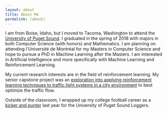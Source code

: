 ```yaml
---
layout: about
title: About Me
permalink: /about/
--- 
```


I am from Boise, Idaho, but I moved to Tacoma, Washington to attend the [University of Puget Sound](https://www.pugetsound.edu/). I graduated in the spring of 2018 with majors in both Computer Science (with honors) and Mathematics. I am planning on attending l'Université de Montréal for my Masters in Computer Science and hope to pursue a PhD in Machine Learning after the Masters. I am interested in Artificial Intelligence and more specifically with Machine Learning and Reinforcement Learning.

My current research interests are in the field of reinforcement learning. My senior capstone project was an [exploration into applying reinforcement learning techniques to traffic light systems in a city environment](../Capstone) to best optimize the traffic flow.

Outside of the classroom, I wrapped up my college football career as a [kicker and punter](http://www.loggerathletics.com/sports/fball/2017-18/bios/kristensen_drew_45c9?view=bio) last year for the University of Puget Sound Loggers.

